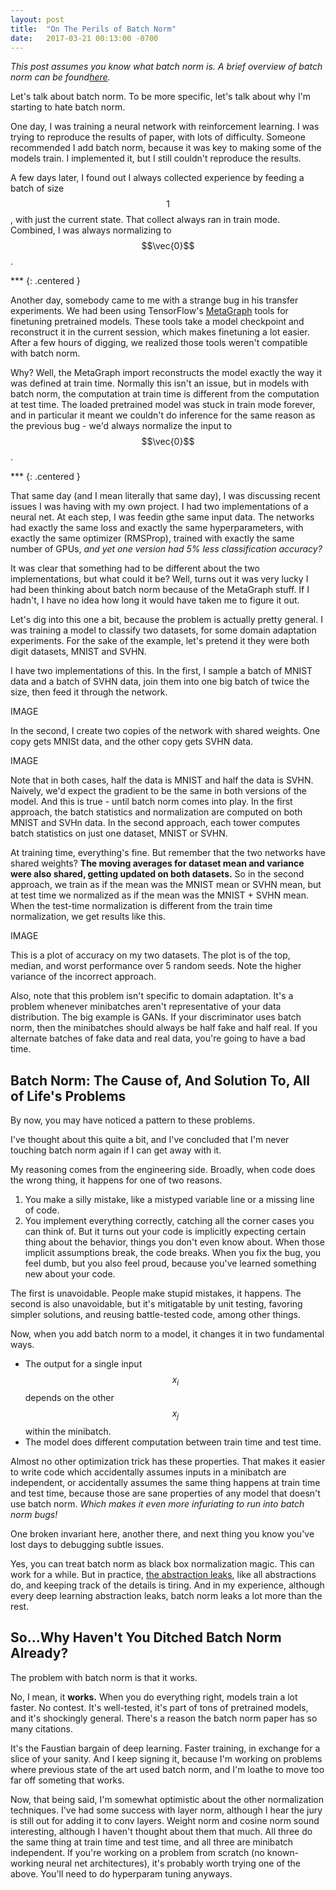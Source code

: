```yaml
---
layout: post
title:  "On The Perils of Batch Norm"
date:   2017-03-21 00:13:00 -0700
---
```


*This post assumes you know what batch norm is.
A brief overview of batch norm can be found[here](/public/perils-batch-norm/batch_norm_appendix.html).*

Let's talk about batch norm. To be more specific, let's talk about why
I'm starting to hate batch norm.

One day, I was training a neural network with reinforcement learning.
I was trying to reproduce the results of paper, with lots of difficulty.
Someone recommended I add batch norm, because
it was key to making some of the models train. I implemented it, but I
still couldn't reproduce the results.

A few days later, I found out I always collected experience by feeding
a batch of size $$1$$, with just the current state. That collect always
ran in train mode. Combined, I was always normalizing to $$\vec{0}$$.

\*\*\*
{: .centered }

Another day, somebody came to me with a strange bug in his transfer
experiments. We had been using TensorFlow's
[MetaGraph](https://www.tensorflow.org/programmers_guide/meta_graph#import_a_metagraph)
tools for finetuning pretrained models. These tools take a model
checkpoint and reconstruct it in the current session, which makes finetuning
a lot easier. After a few hours of digging, we realized those tools
weren't compatible with batch norm.

Why? Well, the MetaGraph import reconstructs the model exactly the way it
was defined at train time. Normally this isn't an issue, but in models with
batch norm, the computation at train time is different from the computation
at test time. The loaded pretrained model was stuck in train mode forever,
and in particular it meant we couldn't do inference for the same reason
as the previous bug - we'd always normalize the input to $$\vec{0}$$.

\*\*\*
{: .centered }

That same day (and I mean literally that same day), I was discussing
recent issues I was having with my own project.
I had two implementations of a neural net. At each step, I was feedin gthe
same input data. The networks had exactly the same loss
and exactly the same hyperparameters, with exactly the same optimizer (RMSProp),
trained with exactly the same number of GPUs, *and yet one version had 5%
less classification accuracy?*

It was clear that something had to be different about the two implementations,
but what could it be? Well, turns out it was very lucky I had been thinking
about batch norm because of the MetaGraph stuff. If I hadn't, I have no idea
how long it would have taken me to figure it out.

Let's dig into this one a bit, because the problem is actually pretty general.
I was training a model to classify two datasets, for some domain adaptation
experiments. For the sake of the example,
let's pretend it they were both digit datasets, MNIST and SVHN.

I have two implementations of this.
In the first, I sample a batch of MNIST data and a batch of SVHN data, join
them into one big batch of twice the size, then feed it through the network.

IMAGE

In the second, I create two copies of the network with shared weights. One
copy gets MNISt data, and the other copy gets SVHN data.

IMAGE

Note that in both cases, half the data is MNIST and half the data is SVHN.
Naively, we'd expect the gradient to be the same in both versions of the
model. And this is true - until batch norm comes into play. In the first
approach, the batch statistics and normalization are computed on both
MNIST and SVHn data. In the second approach, each tower computes
batch statistics on just one dataset, MNIST or SVHN.

At training time, everything's fine. But remember that the two networks
have shared weights? **The moving averages for dataset mean and variance
were also shared, getting updated on both datasets.**
So in the second approach, we train as if the mean
was the MNIST mean or SVHN mean, but at test time we normalized as if
the mean was the MNIST + SVHN mean. When the test-time normalization is
different from the train time normalization, we get results like this.

IMAGE

This is a plot of accuracy on my two datasets. The plot is of the top, median,
and worst performance over 5 random seeds. Note the higher variance of the
incorrect approach.

Also, note that this problem isn't specific to domain adaptation. It's a
problem whenever minibatches aren't representative of your data
distribution. The big example is GANs. If your discriminator uses batch
norm, then the minibatches should always be half fake and half real.
If you alternate batches of fake data and real data, you're going to
have a bad time.


Batch Norm: The Cause of, And Solution To, All of Life's Problems
------------------------------------------------------------------------

By now, you may have noticed a pattern to these problems.

I've thought about this quite a bit, and I've concluded that I'm never
touching batch norm again if I can get away with it.

My reasoning comes from the engineering side.
Broadly, when code does the wrong thing, it happens for one of two reasons.

1. You make a silly mistake, like a mistyped variable line or a missing line
of code.
2. You implement everything correctly, catching all the corner cases you can
think of. But it turns out your code is implicitly expecting certain
thing about the behavior, things you don't even know about.
When those implicit assumptions break, the code breaks.
When you fix the bug, you feel dumb, but you also feel proud, because
you've learned something new about your code.

The first is unavoidable. People make stupid mistakes, it happens.
The second is also unavoidable, but it's mitigatable by unit testing, favoring
simpler solutions, and reusing battle-tested code, among other things.

Now, when you add batch norm to a model, it changes it in two fundamental ways.

* The output for a single input $$x_i$$ depends on the other $$x_j$$ within
the minibatch.
* The model does different computation between train time and test time.

Almost no other optimization trick has these properties. That makes it
easier to write code which accidentally assumes inputs in a minibatch are
independent, or accidentally assumes the same thing happens at train time and
test time, because those are sane properties of any model that
doesn't use batch norm. *Which makes it even more infuriating to run into
batch norm bugs!*

One broken invariant here, another there, and next thing you know you've
lost days to debugging subtle issues.

Yes, you can treat batch norm as black box normalization magic. This can work
for a while. But in practice,
[the abstraction leaks](https://www.joelonsoftware.com/2002/11/11/the-law-of-leaky-abstractions/),
like all abstractions do, and keeping track of the details is tiring. And in
my experience, although every deep learning abstraction leaks, batch norm
leaks a lot more than the rest.


So...Why Haven't You Ditched Batch Norm Already?
--------------------------------------------------------------------------

The problem with batch norm is that it works.

No, I mean, it **works.** When you do everything right, models train a lot
faster. No contest. It's well-tested, it's part of tons of pretrained models,
and it's shockingly general. There's a reason the batch norm paper has
so many citations.

It's the Faustian bargain of deep learning. Faster training, in exchange
for a slice of your sanity. And I keep signing it, because I'm working on problems
where previous state of the art used batch norm, and I'm loathe to move too far
off someting that works.

Now, that being said, I'm somewhat optimistic about the other normalization
techniques. I've had some success with layer norm, although I hear the jury
is still out for adding it to conv layers. Weight norm and cosine norm
sound interesting, although I haven't thought about them that much. All
three do the same thing at train time and test time, and all three are minibatch
independent. If you're working on a problem from scratch (no known-working
neural net architectures), it's probably worth trying one of the above.
You'll need to do hyperparam tuning anyways.
